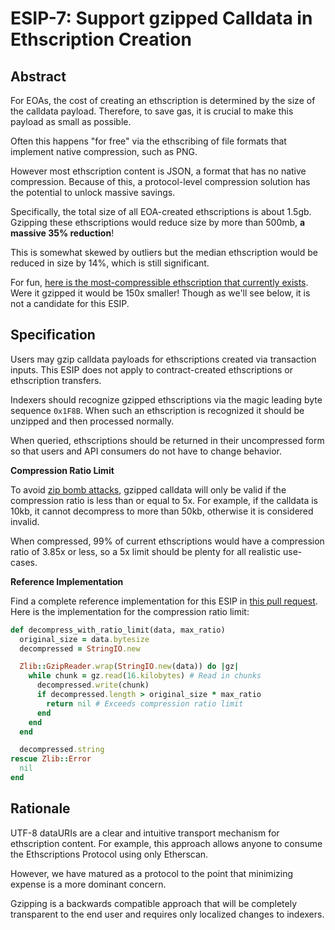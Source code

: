 # ESIP-7: Support gzipped Calldata in Ethscription Creation

## Abstract

For EOAs, the cost of creating an ethscription is determined by the size of the calldata payload. Therefore, to save gas, it is crucial to make this payload as small as possible.

Often this happens "for free" via the ethscribing of file formats that implement native compression, such as PNG.

However most ethscription content is JSON, a format that has no native compression. Because of this, a protocol-level compression solution has the potential to unlock massive savings.

Specifically, the total size of all EOA-created ethscriptions is about 1.5gb. Gzipping these ethscriptions would reduce size by more than 500mb, **a massive 35% reduction**!

This is somewhat skewed by outliers but the median ethscription would be reduced in size by 14%, which is still significant.

For fun, [here is the most-compressible ethscription that currently exists](https://ethscriptions.com/ethscriptions/0xf50ca8aa758b9ff524b7f7805703beae28c505c6a1fc513370b1390c9ba62c4c). Were it gzipped it would be 150x smaller! Though as we'll see below, it is not a candidate for this ESIP.

## Specification

Users may gzip calldata payloads for ethscriptions created via transaction inputs. This ESIP does not apply to contract-created ethscriptions or ethscription transfers.

Indexers should recognize gzipped ethscriptions via the magic leading byte sequence `0x1F8B`. When such an ethscription is recognized it should be unzipped and then processed normally.

When queried, ethscriptions should be returned in their uncompressed form so that users and API consumers do not have to change behavior.

**Compression Ratio Limit**

To avoid [zip bomb attacks](https://en.wikipedia.org/wiki/Zip\_bomb), gzipped calldata will only be valid if the compression ratio is less than or equal to 5x. For example, if the calldata is 10kb, it cannot decompress to more than 50kb, otherwise it is considered invalid.

When compressed, 99% of current ethscriptions would have a compression ratio of 3.85x or less, so a 5x limit should be plenty for all realistic use-cases.

**Reference Implementation**

Find a complete reference implementation for this ESIP in [this pull request](https://github.com/0xFacet/ethscriptions-indexer/pull/56). Here is the implementation for the compression ratio limit:

```ruby
def decompress_with_ratio_limit(data, max_ratio)
  original_size = data.bytesize
  decompressed = StringIO.new

  Zlib::GzipReader.wrap(StringIO.new(data)) do |gz|
    while chunk = gz.read(16.kilobytes) # Read in chunks
      decompressed.write(chunk)
      if decompressed.length > original_size * max_ratio
        return nil # Exceeds compression ratio limit
      end
    end
  end

  decompressed.string
rescue Zlib::Error
  nil
end
```

## Rationale

UTF-8 dataURIs are a clear and intuitive transport mechanism for ethscription content. For example, this approach allows anyone to consume the Ethscriptions Protocol using only Etherscan.

However, we have matured as a protocol to the point that minimizing expense is a more dominant concern.

Gzipping is a backwards compatible approach that will be completely transparent to the end user and requires only localized changes to indexers.
